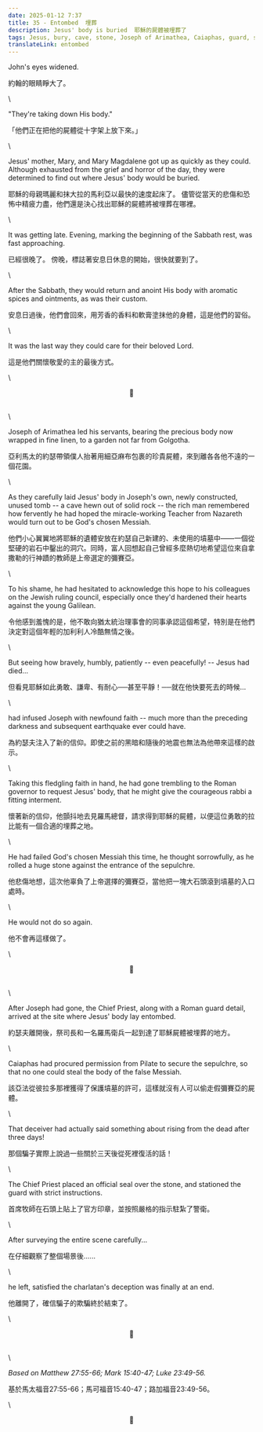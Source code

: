```yaml
---
date: 2025-01-12 7:37
title: 35 - Entombed  埋葬
description: Jesus' body is buried  耶穌的屍體被埋葬了
tags: Jesus, bury, cave, stone, Joseph of Arimathea, Caiaphas, guard, soldier
translateLink: entombed
---
```


John's eyes widened.

約翰的眼睛睜大了。

\

"They're taking down His body."

「他們正在把他的屍體從十字架上放下來。」

\

Jesus' mother, Mary, and Mary Magdalene got up as quickly as they could. Although exhausted from the grief and horror of the day, they were determined to find out where Jesus' body would be buried.

耶穌的母親瑪麗和抹大拉的馬利亞以最快的速度起床了。 儘管從當天的悲傷和恐怖中精疲力盡，他們還是決心找出耶穌的屍體將被埋葬在哪裡。

\

It was getting late. Evening, marking the beginning of the Sabbath rest, was fast approaching.

已經很晚了。 傍晚，標誌著安息日休息的開始，很快就要到了。

\

After the Sabbath, they would return and anoint His body with aromatic spices and ointments, as was their custom.

安息日過後，他們會回來，用芳香的香料和軟膏塗抹他的身體，這是他們的習俗。

\

It was the last way they could care for their beloved Lord. 

這是他們關懷敬愛的主的最後方式。

\

<center>💠</center>

\
\

Joseph of Arimathea led his servants, bearing the precious body now wrapped in fine linen, to a garden not far from Golgotha. 

亞利馬太的約瑟帶領僕人抬著用細亞麻布包裹的珍貴屍體，來到離各各他不遠的一個花園。

\

As they carefully laid Jesus' body in Joseph's own, newly constructed, unused tomb -- a cave hewn out of solid rock -- the rich man remembered how fervently he had hoped the miracle-working Teacher from Nazareth would turn out to be God's chosen Messiah.

他們小心翼翼地將耶穌的遺體安放在約瑟自己新建的、未使用的墳墓中——一個從堅硬的岩石中鑿出的洞穴。同時，富人回想起自己曾經多麼熱切地希望這位來自拿撒勒的行神蹟的教師是上帝選定的彌賽亞。

\

To his shame, he had hesitated to acknowledge this hope to his colleagues on the Jewish ruling council, especially once they'd hardened their hearts against the young Galilean. 

令他感到羞愧的是，他不敢向猶太統治理事會的同事承認這個希望，特別是在他們決定對這個年輕的加利利人冷酷無情之後。

\

But seeing how bravely, humbly, patiently -- even peacefully! -- Jesus had died... 

但看見耶穌如此勇敢、謙卑、有耐心──甚至平靜！──就在他快要死去的時候…

\

had infused Joseph with newfound faith -- much more than the preceding darkness and subsequent earthquake ever could have. 

為約瑟夫注入了新的信仰。即使之前的黑暗和隨後的地震也無法為他帶來這樣的啟示。

\

Taking this fledgling faith in hand, he had gone trembling to the Roman governor to request Jesus' body, that he might give the courageous rabbi a fitting interment.

懷著新的信仰，他顫抖地去見羅馬總督，請求得到耶穌的屍體，以便這位勇敢的拉比能有一個合適的埋葬之地。

\

He had failed God's chosen Messiah this time, he thought sorrowfully, as he rolled a huge stone against the entrance of the sepulchre.

他悲傷地想，這次他辜負了上帝選擇的彌賽亞，當他把一塊大石頭滾到墳墓的入口處時。

\

He would not do so again. 

他不會再這樣做了。

\

<center>💠</center>

\
\

After Joseph had gone, the Chief Priest, along with a Roman guard detail, arrived at the site where Jesus' body lay entombed. 

約瑟夫離開後，祭司長和一名羅馬衛兵一起到達了耶穌屍體被埋葬的地方。

\

Caiaphas had procured permission from Pilate to secure the sepulchre, so that no one could steal the body of the false Messiah. 

該亞法從彼拉多那裡獲得了保護墳墓的許可，這樣就沒有人可以偷走假彌賽亞的屍體。

\

That deceiver had actually said something about rising from the dead after three days!

那個騙子實際上說過一些關於三天後從死裡復活的話！

\

The Chief Priest placed an official seal over the stone, and stationed the guard with strict instructions.

首席牧師在石頭上貼上了官方印章，並按照嚴格的指示駐紮了警衛。

\

After surveying the entire scene carefully...

在仔細觀察了整個場景後......

\

he left, satisfied the charlatan's deception was finally at an end. 

他離開了，確信騙子的欺騙終於結束了。

\

<center>💠</center>

\
\

*Based on Matthew 27:55-66; Mark 15:40-47; Luke 23:49-56.*

基於馬太福音27:55-66；馬可福音15:40-47；路加福音23:49-56。

\

<center>💠</center>
